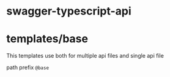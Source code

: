 # swagger-typescript-api  

# templates/base  

This templates use both for multiple api files and single api file  


path prefix `@base`  